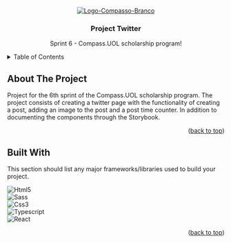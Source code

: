 <a name="readme-top"></a>

<!-- PROJECT LOGO -->
<div align="center">
  <a href="https://github.com/BGWellSS/compass-front-sprint6-twitter">
    <img src="https://user-images.githubusercontent.com/111922665/200765780-e1b9e7bd-e10b-44b6-893b-765a466b6584.svg" alt="Logo-Compasso-Branco" style="max-width: 100%;">
  </a>

  <h3 align="center">Project Twitter</h3>

  <p align="center">
    Sprint 6 - Compass.UOL scholarship program!
  </p>
</div>

<!-- TABLE OF CONTENTS -->
<details>
  <summary>Table of Contents</summary>
  <ol>
    <li><a href="#about-the-project">About The Project</a></li>
    <li><a href="#built-with">Built With</a></li>
  </ol>
</details>

<!-- ABOUT THE PROJECT -->

## About The Project

Project for the 6th sprint of the Compass.UOL scholarship program. The project consists of creating a twitter page with the functionality of creating a post, adding an image to the post and a post time counter. In addition to documenting the components through the Storybook.

<p align="right">(<a href="#readme-top">back to top</a>)</p>

## Built With

This section should list any major frameworks/libraries used to build your project.

![Html5]</br>
![Sass]</br>
![Css3]</br>
![Typescript]</br>
![React]

<p align="right">(<a href="#readme-top">back to top</a>)</p>

<!-- MARKDOWN LINKS & IMAGES -->
<!-- https://www.markdownguide.org/basic-syntax/#reference-style-links -->

[html5]: https://img.shields.io/badge/HTML5-E34F26?style=for-the-badge&logo=html5&logoColor=white
[sass]: https://img.shields.io/badge/Sass-CC6699?style=for-the-badge&logo=sass&logoColor=white
[css3]: https://img.shields.io/badge/CSS-239120?&style=for-the-badge&logo=css3&logoColor=white
[typescript]: https://img.shields.io/badge/TypeScript-007ACC?style=for-the-badge&logo=typescript&logoColor=white
[react]: https://img.shields.io/badge/React-20232A?style=for-the-badge&logo=react&logoColor=61DAFB
